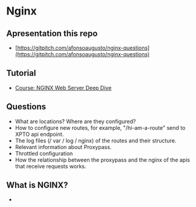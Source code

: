 # Nginx

## Apresentation this repo

* [https://gitpitch.com/afonsoaugusto/nginx-questions](https://gitpitch.com/afonsoaugusto/nginx-questions)

## Tutorial

* [Course: NGINX Web Server Deep Dive](https://linuxacademy.com/cp/modules/view/id/169)

## Questions

* What are locations? Where are they configured?
* How to configure new routes, for example, "/hi-am-a-route" send to XPTO api endpoint.
* The log files (/ var / log / nginx) of the routes and their structure.
* Relevant information about Proxypass.
* Throttled configuration
* How the relationship between the proxypass and the nginx of the apis that receive requests works.

## What is NGINX?

* 
